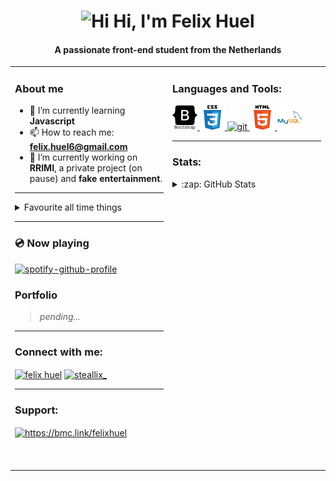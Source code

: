 
<h1 align="center"> <img src='https://qpluspicture.oss-cn-beijing.aliyuncs.com/6LjjQA/Hi.gif' alt='Hi' width="24"/> Hi, I'm Felix Huel </h1>
<h4 align="center"> A passionate front-end student from the Netherlands </h4>

<table>
<tr>
<td width="50%" valign="top">
  
### About me
- 🌱 I’m currently learning **Javascript**
- 📫 How to reach me: **felix.huel6@gmail.com**
- 🔭 I’m currently working on **RRIMI**, a private project (on pause) and **fake entertainment**.

---

<details>
<summary> Favourite all time things</summary>

* [ATEEZ](https://ateez.kqent.com/)
* [Fried Chicken](https://en.wikipedia.org/wiki/Fried_chicken)
* [Bears](https://en.wikipedia.org/wiki/Bear)
* [Bit Academy](https://www.bit-academy.nl/)

</details>

---

### 💿 Now playing
[![spotify-github-profile](https://spotify-github-profile.vercel.app/api/view?uid=313hvrk7tpzadumr5udtqkuvxk2y&cover_image=true&theme=novatorem&show_offline=false&background_color=121212&interchange=false&bar_color=33a346&bar_color_cover=false)](https://github.com/kittinan/spotify-github-profile)

### Portfolio
> *pending...*

---

### Connect with me:
<p align="left">
<a href="https://www.linkedin.com/in/felix-huel-1407a8283" target="blank"><img align="center" src="https://raw.githubusercontent.com/rahuldkjain/github-profile-readme-generator/master/src/images/icons/Social/linked-in-alt.svg" alt="felix huel" height="30" width="40" /></a>
<a href="https://instagram.com/steallix_" target="blank"><img align="center" src="https://raw.githubusercontent.com/rahuldkjain/github-profile-readme-generator/master/src/images/icons/Social/instagram.svg" alt="steallix_" height="30" width="40" /></a>
</p>

---

### Support:
<p><a href="https://www.buymeacoffee.com/https://bmc.link/felixhuel"> <img align="center" src="https://cdn.buymeacoffee.com/buttons/v2/default-yellow.png" height="50" width="210" alt="https://bmc.link/felixhuel" /></a></p><br><br>
</td

<tr>
<td width="50%" valign="top">
  
### Languages and Tools:
<p align="left"> <a href="https://getbootstrap.com" target="_blank" rel="noreferrer"> <img src="https://raw.githubusercontent.com/devicons/devicon/master/icons/bootstrap/bootstrap-plain-wordmark.svg" alt="bootstrap" width="40" height="40"/> </a> <a href="https://www.w3schools.com/css/" target="_blank" rel="noreferrer"> <img src="https://raw.githubusercontent.com/devicons/devicon/master/icons/css3/css3-original-wordmark.svg" alt="css3" width="40" height="40"/> </a> <a href="https://git-scm.com/" target="_blank" rel="noreferrer"> <img src="https://www.vectorlogo.zone/logos/git-scm/git-scm-icon.svg" alt="git" width="40" height="40"/> </a> <a href="https://www.w3.org/html/" target="_blank" rel="noreferrer"> <img src="https://raw.githubusercontent.com/devicons/devicon/master/icons/html5/html5-original-wordmark.svg" alt="html5" width="40" height="40"/> </a> <a href="https://www.mysql.com/" target="_blank" rel="noreferrer"> <img src="https://raw.githubusercontent.com/devicons/devicon/master/icons/mysql/mysql-original-wordmark.svg" alt="mysql" width="40" height="40"/> </a> </p>

---

### Stats:
<details>
  <summary>:zap: GitHub Stats</summary>
  
 ![GitHub Langs](https://github-readme-stats.vercel.app/api/top-langs/?username=felix-huel&layout=compact&theme=blue-green)

  <img align="left" alt="felix' GitHub Stats" src="https://github-readme-stats.vercel.app/api?username=felix-huel&show_icons=true&hide_border=false&title_color=ff652f&icon_color=FFE400&bg_color=09131B&text_color=ffffff&border_color=0c1a25" />

 

</details>

</td>
</tr>

</table>
